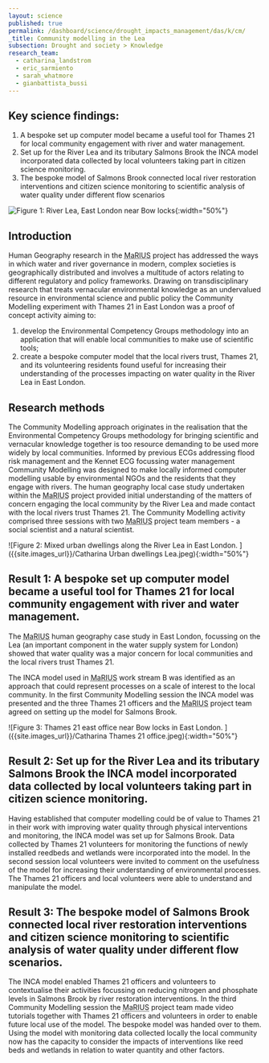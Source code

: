 ```yaml
---
layout: science
published: true
permalink: /dashboard/science/drought_impacts_management/das/k/cm/
_title: Community modelling in the Lea
subsection: Drought and society > Knowledge
research_team:
  - catharina_landstrom
  - eric_sarmiento
  - sarah_whatmore
  - gianbattista_bussi
---
```

## Key science findings: 
1.	A bespoke set up computer model became a useful tool for Thames 21 for local community engagement with river and water management.
2.	Set up for the River Lea and its tributary Salmons Brook the INCA model incorporated data collected by local volunteers taking part in citizen science monitoring.
3.	The bespoke model of Salmons Brook connected local river restoration interventions and citizen science monitoring to scientific analysis of water quality under different flow scenarios

![Figure 1: River Lea, East London near Bow locks]({{site.images_url}}/Catharina%20Lea%20at%20Bow%20locks.jpg){:width="50%"}


## Introduction

Human Geography research in the <abbr title="Managing the Risks, Impacts and Uncertainties of drought and water Scarcity">MaRIUS</abbr> project has addressed the ways in which water and river governance in modern, complex societies is geographically distributed and involves a multitude of actors relating to different regulatory and policy frameworks. Drawing on transdisciplinary research that treats vernacular environmental knowledge as an undervalued resource in environmental science and public policy the Community Modelling experiment with Thames 21 in East London was a proof of concept activity aiming to: 

1) develop the Environmental Competency Groups methodology into an application that will enable local communities to make use of scientific tools;  
2) create a bespoke computer model that the local rivers trust, Thames 21, and its volunteering residents found useful for increasing their  understanding of the processes impacting on water quality in the River Lea in East London.  

## Research methods

The Community Modelling approach originates in the realisation that the Environmental Competency Groups methodology for bringing scientific and vernacular knowledge together is too resource demanding to be used more widely by local communities. Informed by previous ECGs addressing flood risk management and the Kennet ECG focussing water management Community Modelling was designed to make locally informed computer modelling usable by environmental NGOs and the residents that they engage with rivers. The human geography local case study undertaken within the <abbr title="Managing the Risks, Impacts and Uncertainties of drought and water Scarcity">MaRIUS</abbr> project provided initial understanding of the matters of concern engaging the local community by the River Lea and made contact with the local rivers trust Thames 21. The Community Modelling activity comprised three sessions with two <abbr title="Managing the Risks, Impacts and Uncertainties of drought and water Scarcity">MaRIUS</abbr> project team members - a social scientist and a natural scientist.

![Figure 2: Mixed urban dwellings along the River Lea in East London. ]({{site.images_url}}/Catharina Urban dwellings Lea.jpeg){:width="50%"}

## Result 1: A bespoke set up computer model became a useful tool for Thames 21 for local community engagement with river and water management.

The <abbr title="Managing the Risks, Impacts and Uncertainties of drought and water Scarcity">MaRIUS</abbr> human geography case study in East London, focussing on the Lea (an important component in the water supply system for London) showed that water quality was a major concern for local communities and the local rivers trust Thames 21. 

The INCA model used in <abbr title="Managing the Risks, Impacts and Uncertainties of drought and water Scarcity">MaRIUS</abbr> work stream B was identified as an approach that could represent processes on a scale of interest to the local community. In the first Community Modelling session the INCA model was presented and the three Thames 21 officers and the <abbr title="Managing the Risks, Impacts and Uncertainties of drought and water Scarcity">MaRIUS</abbr> project team agreed on setting up the model for Salmons Brook.

![Figure 3: Thames 21 east office near Bow locks in East London. ]({{site.images_url}}/Catharina Thames 21 office.jpeg){:width="50%"}

## Result 2: Set up for the River Lea and its tributary Salmons Brook the INCA model incorporated data collected by local volunteers taking part in citizen science monitoring.

Having established that computer modelling could be of value to Thames 21 in their work with improving water quality through physical interventions and monitoring, the INCA model was set up for Salmons Brook. Data collected by Thames 21 volunteers for monitoring the functions of newly installed reedbeds and wetlands were incorporated into the model. In the second session local volunteers were invited to comment on the usefulness of the model for increasing their understanding of environmental processes. The Thames 21 officers and local volunteers were able to understand and manipulate the model. 


## Result 3: The bespoke model of Salmons Brook connected local river restoration interventions and citizen science monitoring to scientific analysis of water quality under different flow scenarios.

The INCA model enabled Thames 21 officers and volunteers to contextualise their activities focussing on reducing nitrogen and phosphate levels in Salmons Brook by river restoration interventions. In the third Community Modelling session the <abbr title="Managing the Risks, Impacts and Uncertainties of drought and water Scarcity">MaRIUS</abbr> project team made video tutorials together with Thames 21 officers and volunteers in order to enable future local use of the model. The bespoke model was handed over to them. Using the model with monitoring data collected locally the local community now has the capacity to consider the impacts of interventions like reed beds and wetlands in relation to water quantity and other factors.
